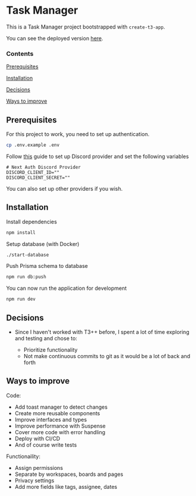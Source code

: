 # Task Manager

This is a Task Manager project bootstrapped with `create-t3-app`.

You can see the deployed version [here]().

### Contents

[Prerequisites](#prerequisites)

[Installation](#installation)

[Decisions](#decisions)

[Ways to improve](#ways)



## Prerequisites

For this project to work, you need to set up authentication.
```bash
cp .env.example .env
```

Follow [this](https://next-auth.js.org/providers/discord) guide to set up Discord provider and set the following variables
```env
# Next Auth Discord Provider
DISCORD_CLIENT_ID=""
DISCORD_CLIENT_SECRET=""
```

You can also set up other providers if you wish.

## Installation
Install dependencies
```bash
npm install
```

Setup database (with Docker)
```bash
./start-database
```

Push Prisma schema to database
```bash
npm run db:push
```

You can now run the application for development
```bash
npm run dev
```

## Decisions

- Since I haven't worked with T3++ before, I spent a lot of time exploring and testing and chose to:

  - Prioritize functionality
  - Not make continuous commits to git as it would be a lot of back and forth

## Ways to improve

Code:
- Add toast manager to detect changes
- Create more reusable components
- Improve interfaces and types
- Improve performance with Suspense
- Cover more code with error handling
- Deploy with CI/CD
- And of course write tests

Functionaility:
- Assign permissions
- Separate by workspaces, boards and pages
- Privacy settings
- Add more fields like tags, assignee, dates